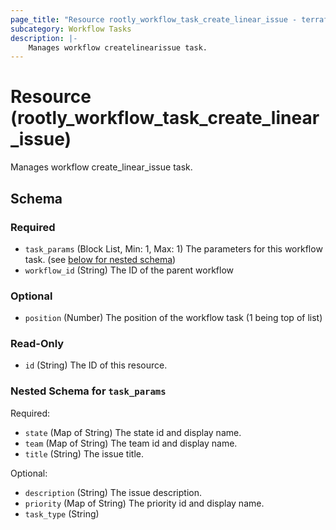 ```yaml
---
page_title: "Resource rootly_workflow_task_create_linear_issue - terraform-provider-rootly"
subcategory: Workflow Tasks
description: |-
    Manages workflow createlinearissue task.
---
```


# Resource (rootly_workflow_task_create_linear_issue)

Manages workflow create_linear_issue task.

<!-- schema generated by tfplugindocs -->
## Schema

### Required

- `task_params` (Block List, Min: 1, Max: 1) The parameters for this workflow task. (see [below for nested schema](#nestedblock--task_params))
- `workflow_id` (String) The ID of the parent workflow

### Optional

- `position` (Number) The position of the workflow task (1 being top of list)

### Read-Only

- `id` (String) The ID of this resource.

<a id="nestedblock--task_params"></a>
### Nested Schema for `task_params`

Required:

- `state` (Map of String) The state id and display name.
- `team` (Map of String) The team id and display name.
- `title` (String) The issue title.

Optional:

- `description` (String) The issue description.
- `priority` (Map of String) The priority id and display name.
- `task_type` (String)
